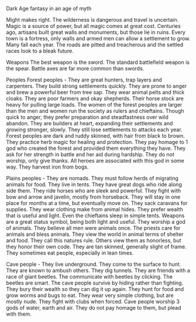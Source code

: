 Dark Age fantasy in an age of myth 

Might makes right. The wilderness is dangerous and travel is uncertain. Magic is a source of power, but all magic comes at great cost. Centuries ago, artisans built great walls and monuments, but those lie in ruins. Every town is a fortress, only walls and armed men can allow a settlement to grow. Many fall each year. The roads are pitted and treacherous and the settled races look to a bleak future.

Weapons
The best weapon is the sword. The standard battlefield weapon is the spear. Battle axes are far more common than swords.

Peoples 
Forest peoples - They are great hunters, trap layers and carpenters. They build strong settlements quickly. They are prone to anger and brew a powerful beer from tree sap. They wear animal pelts and thick cloaks. They are poor farmers and okay shepherds. Their horse stock are heavy for pulling large loads. The women of the forest peoples are larger than the men and women run the society as rulers and chieftains. Though quick to anger, they prefer preparation and steadfastness over wild abandon. They are builders at heart, expanding their settlements and growing stronger, slowly. They still lose settlements to attacks each year. Forest peoples are dark and ruddy skinned, with hair from black to brown. They practice herb magic for healing and protection. They pay homage to 1 god who created the forest and provided them everything they have. They ask for her strength in battle and her aid during hardship. They do not worship, only give thanks. All heroes are associated with this god in some way. They harvest iron from bogs. 

Plains peoples - They are nomads. They must follow herds of migrating animals for food. They live in tents. They have great dogs who ride along side them. They ride horses who are sleek and powerful. They fight with bow and arrow and javelin, mostly from horseback. They will stay in one place for months at a time, but eventually move on. They sack caravans for supplies. They wear clothing make from animal hides. They prefer wealth that is useful and light. Even the chieftains sleep in simple tents. Weapons are a great status symbol, being both light and useful. They worship a god of animals. They believe all men were animals once. The priests care for animals and bless animals. They view the world in animal terms of shelter and food. They call this natures rule. Others view them as honorless, but they honor their own code. They are tan skinned, generally slight of frame. They sometimes eat people, especially in lean times. 

Cave people - They live underground. They come to the surface to hunt. They are known to ambush others. They dig tunnels. They are friends with a race of giant beetles. The communicate with beetles by clicking. The beetles are smart. The cave people survive by hiding rather than fighting. They bury their wealth so they can dig it up again. They hunt for food and grow worms and bugs to eat. They wear very simple clothing, but are mostly nude. They fight with clubs when forced. Cave people worship 3 gods of water, earth and air. They do not pay homage to them, but plead with them.

